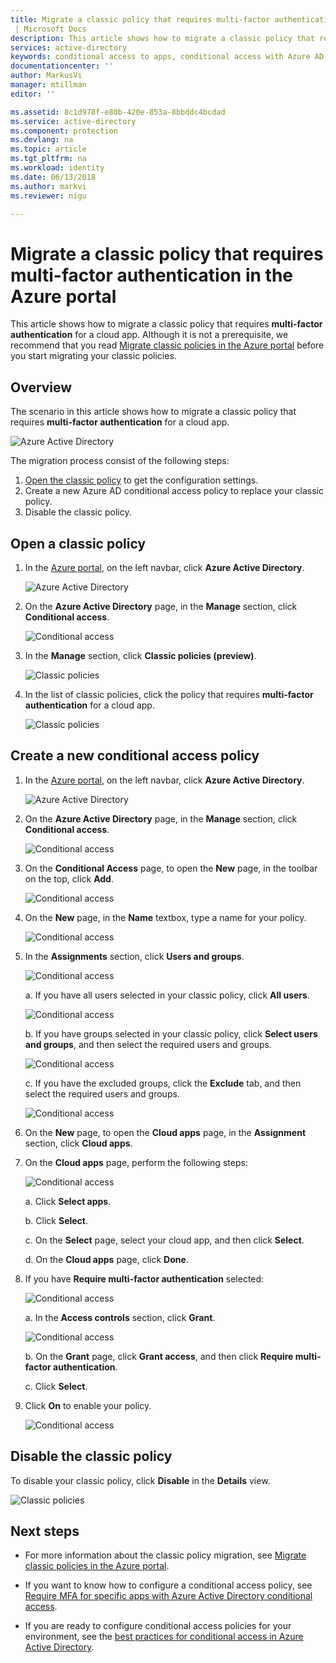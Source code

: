 ```yaml
---
title: Migrate a classic policy that requires multi-factor authentication in the Azure portal 
 | Microsoft Docs
description: This article shows how to migrate a classic policy that requires multi-factor authentication in the Azure portal.
services: active-directory
keywords: conditional access to apps, conditional access with Azure AD, secure access to company resources, conditional access policies
documentationcenter: ''
author: MarkusVi
manager: mtillman
editor: ''

ms.assetid: 8c1d978f-e80b-420e-853a-8bbddc4bcdad
ms.service: active-directory
ms.component: protection
ms.devlang: na
ms.topic: article
ms.tgt_pltfrm: na
ms.workload: identity
ms.date: 06/13/2018
ms.author: markvi
ms.reviewer: nigu

---
```

# Migrate a classic policy that requires multi-factor authentication in the Azure portal 

This article shows how to migrate a classic policy that requires **multi-factor authentication** for a cloud app. Although it is not a prerequisite, we recommend that you read [Migrate classic policies in the Azure portal](active-directory-conditional-access-migration.md) before you start migrating your classic policies.


 
## Overview 

The scenario in this article shows how to migrate a classic policy that requires **multi-factor authentication** for a cloud app. 

![Azure Active Directory](./media/active-directory-conditional-access-migration/33.png)


The migration process consist of the following steps:

1. [Open the classic policy](#open-a-classic-policy) to get the configuration settings.
2. Create a new Azure AD conditional access policy to replace your classic policy. 
3. Disable the classic policy.



## Open a classic policy

1. In the [Azure portal](https://portal.azure.com), on the left navbar, click **Azure Active Directory**.

    ![Azure Active Directory](./media/active-directory-conditional-access-migration-mfa/01.png)

2. On the **Azure Active Directory** page, in the **Manage** section, click **Conditional access**.

    ![Conditional access](./media/active-directory-conditional-access-migration-mfa/02.png)

3. In the **Manage** section, click **Classic policies (preview)**.

    ![Classic policies](./media/active-directory-conditional-access-migration-mfa/12.png)

4. In the list of classic policies, click the policy that requires **multi-factor authentication** for a cloud app.

    ![Classic policies](./media/active-directory-conditional-access-migration-mfa/13.png)


## Create a new conditional access policy


1. In the [Azure portal](https://portal.azure.com), on the left navbar, click **Azure Active Directory**.

    ![Azure Active Directory](./media/active-directory-conditional-access-migration/01.png)

2. On the **Azure Active Directory** page, in the **Manage** section, click **Conditional access**.

    ![Conditional access](./media/active-directory-conditional-access-migration/02.png)



3. On the **Conditional Access** page, to open the **New** page, in the toolbar on the top, click **Add**.

    ![Conditional access](./media/active-directory-conditional-access-migration/03.png)

4. On the **New** page, in the **Name** textbox, type a name for your policy.

    ![Conditional access](./media/active-directory-conditional-access-migration/29.png)

5. In the **Assignments** section, click **Users and groups**.

    ![Conditional access](./media/active-directory-conditional-access-migration/05.png)

    a. If you have all users selected in your classic policy, click **All users**. 

    ![Conditional access](./media/active-directory-conditional-access-migration/35.png)

    b. If you have groups selected in your classic policy, click **Select users and groups**, and then select the required users and groups.

    ![Conditional access](./media/active-directory-conditional-access-migration/36.png)

    c. If you have the excluded groups, click the **Exclude** tab, and then select the required users and groups. 

    ![Conditional access](./media/active-directory-conditional-access-migration/37.png)

6. On the **New** page, to open the **Cloud apps** page, in the **Assignment** section, click **Cloud apps**.

8. On the **Cloud apps** page, perform the following steps:

    ![Conditional access](./media/active-directory-conditional-access-migration/08.png)

    a. Click **Select apps**.

    b. Click **Select**.

    c. On the **Select** page, select your cloud app, and then click **Select**.

    d. On the **Cloud apps** page, click **Done**.



9. If you have **Require multi-factor authentication** selected:

    ![Conditional access](./media/active-directory-conditional-access-migration/26.png)

    a. In the **Access controls** section, click **Grant**.

    ![Conditional access](./media/active-directory-conditional-access-migration/27.png)

    b. On the **Grant** page, click **Grant access**, and then click **Require multi-factor authentication**.

    c. Click **Select**.


10. Click **On** to enable your policy.

    ![Conditional access](./media/active-directory-conditional-access-migration/30.png)



## Disable the classic policy

To disable your classic policy, click **Disable** in the **Details** view.

![Classic policies](./media/active-directory-conditional-access-migration-mfa/14.png)



## Next steps

- For more information about the classic policy migration, see [Migrate classic policies in the Azure portal](active-directory-conditional-access-migration.md).


- If you want to know how to configure a conditional access policy, see [Require MFA for specific apps with Azure Active Directory conditional access](active-directory-conditional-access-app-based-mfa.md).

- If you are ready to configure conditional access policies for your environment, see the [best practices for conditional access in Azure Active Directory](active-directory-conditional-access-best-practices.md). 

